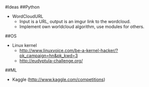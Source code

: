 #Ideas
##Python
- WordCloudURL
	- Input is a URL, output is an imgur link to the wordcloud.
	- Implement own worldcloud algorithm, use modules for others.

##OS
- Linux kernel
	- http://www.linuxvoice.com/be-a-kernel-hacker/?pk_campaign=hn&pk_kwd=3
	- http://eudyptula-challenge.org/

##ML
- Kaggle (http://www.kaggle.com/competitions)

